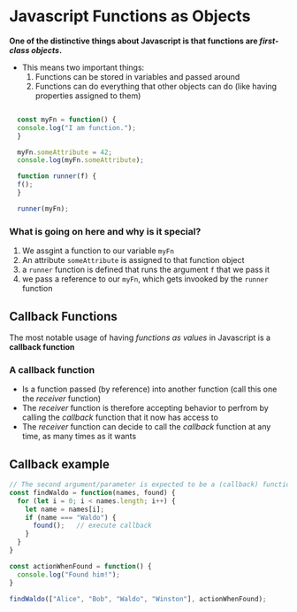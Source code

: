 # Javascript Functions as Objects

**One of the distinctive things about Javascript is that functions are _first-class objects_.**

* This means two important things:
  1. Functions can be stored in variables and passed around
  2. Functions can do everything that other objects can do (like having properties assigned to them)

``` Javascript

  const myFn = function() {
  console.log("I am function.");
  }

  myFn.someAttribute = 42;
  console.log(myFn.someAttribute);

  function runner(f) {
  f();
  }

  runner(myFn);
```

### What is going on here and why is it special?

1. We assgint a function to our variable ```myFn```
2. An attribute ```someAttribute``` is assigned to that function object
3. a ```runner``` function is defined that runs the argument ```f``` that we pass it
4. we pass a reference to our ```myFn```, which gets invooked by the ```runner``` function


## Callback Functions

The most notable usage of having _functions as values_ in Javascript is a **callback function**

### **A callback function**

* Is a function passed (by reference) into another function (call this one the _receiver_ function)
* The _receiver_ function is therefore accepting behavior to perfrom by calling the _callback_ function that it now has access to 
* The _receiver_ function can decide to call the _callback_ function at any time, as many times as it wants

## Callback example

```Javascript
// The second argument/parameter is expected to be a (callback) function
const findWaldo = function(names, found) {
  for (let i = 0; i < names.length; i++) {
    let name = names[i];
    if (name === "Waldo") {
      found();   // execute callback
    }
  }
}

const actionWhenFound = function() {
  console.log("Found him!");
}

findWaldo(["Alice", "Bob", "Waldo", "Winston"], actionWhenFound);
```

